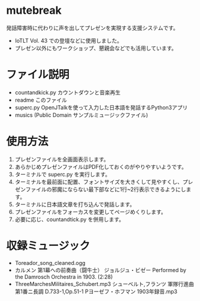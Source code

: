 # mutebreak

発話障害時に代わりに声を出してプレゼンを実現する支援システムです。

- IoTLT Vol. 43 での登壇などに使用しました。
- プレゼン以外にもワークショップ、懇親会などでも活用しています。


# ファイル説明

- countandkick.py  カウントダウンと音楽再生
- readme このファイル
- superc.py OpenJTalkを使って入力した日本語を発話するPython3アプリ
- musics (Public Domain サンプルミュージックファイル)

# 使用方法

1. プレゼンファイルを全画面表示します。
2. あらかじめプレゼンファイルはPDF化しておくのがやりやすいようです。
3. ターミナルで superc.py を実行します。
4. ターミナルを最前面に配置、フォントサイズを大きくして見やすくし、プレゼンファイルの邪魔にならない最下部などに1行~2行表示できるようにします。
5. ターミナルに日本語文章を打ち込んで発話します。
6. プレゼンファイルをフォーカスを変更してページめくりします。
7. 必要に応じ、countandtick.py を併用します。

# 収録ミュージック

- Toreador_song_cleaned.ogg 
- カルメン 第1幕への前奏曲（闘牛士） ジョルジュ・ビゼー Performed by the Damrosch Orchestra in 1903. (2:28)
- ThreeMarchesMilitaires_Schubert.mp3 シューベルト,フランツ 軍隊行進曲第1番ニ長調 D.733-1,Op.51-1 Pヨーゼフ・ホフマン 1903年録音.mp3
